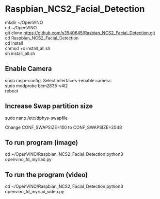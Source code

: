 # Raspbian_NCS2_Facial_Detection


mkdir ~/OpenVINO <br />
cd ~/OpenVINO  <br />
git clone https://github.com/s3540645/Rasbian_NCS2_Facial_Detection.git <br />
cd Raspbian_NCS2_Facial_Detection <br />
cd install <br />
chmod +x install_all.sh <br />
sh install_all.sh <br />

Enable Camera
---------------
sudo raspi-config. Select interfaces→enable camera. <br />
sudo modprobe bcm2835-v4l2 <br />
reboot <br />


Increase Swap partition size
----------------------------
sudo nano /etc/dphys-swapfile <br />

Change CONF_SWAPSIZE=100 to CONF_SWAPSIZE=2048 <br />


To run program (image)
--------------------
cd ~/OpenVINO/Raspbian_NCS2_Facial_Detection
python3 openvino_fd_myriad.py <br />


To run the program (video)
----------------------------
cd ~/OpenVINO/Raspbian_NCS2_Facial_Detection
python3 openvino_fd_myriad_video.py <br />
